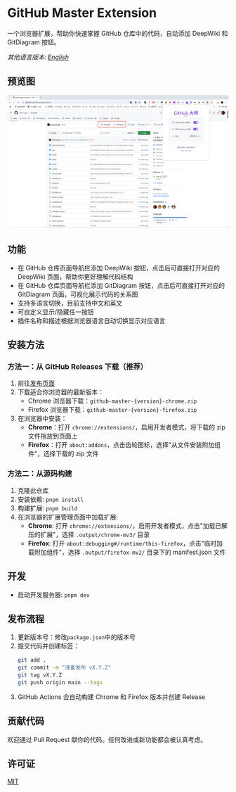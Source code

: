 # GitHub Master Extension

一个浏览器扩展，帮助你快速掌握 GitHub 仓库中的代码，自动添加 DeepWiki 和  GitDiagram 按钮。

*其他语言版本: [English](README.md)*

## 预览图
![preview](/screenshots/zh.png)

## 功能

- 在 GitHub 仓库页面导航栏添加 DeepWiki 按钮，点击后可直接打开对应的DeepWiki 页面，帮助你更好理解代码结构
- 在 GitHub 仓库页面导航栏添加 GitDiagram 按钮，点击后可直接打开对应的GitDiagram 页面，可视化展示代码的关系图
- 支持多语言切换，目前支持中文和英文
- 可自定义显示/隐藏任一按钮
- 插件名称和描述根据浏览器语言自动切换显示对应语言

## 安装方法

### 方法一：从 GitHub Releases 下载（推荐）

1. 前往[发布页面](https://github.com/beilunyang/github-master-extension/releases)
2. 下载适合你浏览器的最新版本：
   - Chrome 浏览器下载：`github-master-{version}-chrome.zip`
   - Firefox 浏览器下载：`github-master-{version}-firefox.zip`
3. 在浏览器中安装：
   - **Chrome**：打开 `chrome://extensions/`，启用开发者模式，将下载的 zip 文件拖放到页面上
   - **Firefox**：打开 `about:addons`，点击齿轮图标，选择"从文件安装附加组件"，选择下载的 zip 文件

### 方法二：从源码构建

1. 克隆此仓库
2. 安装依赖: `pnpm install`
3. 构建扩展: `pnpm build`
4. 在浏览器的扩展管理页面中加载扩展:
   - **Chrome**: 打开 `chrome://extensions/`，启用开发者模式，点击"加载已解压的扩展"，选择 `.output/chrome-mv3/` 目录
   - **Firefox**: 打开 `about:debugging#/runtime/this-firefox`，点击"临时加载附加组件"，选择 `.output/firefox-mv2/` 目录下的 manifest.json 文件

## 开发

- 启动开发服务器: `pnpm dev`

## 发布流程

1. 更新版本号：修改`package.json`中的版本号
2. 提交代码并创建标签：
   ```bash
   git add .
   git commit -m "准备发布 vX.Y.Z"
   git tag vX.Y.Z
   git push origin main --tags
   ```
3. GitHub Actions 会自动构建 Chrome 和 Firefox 版本并创建 Release

## 贡献代码

欢迎通过 Pull Request 献你的代码。任何改进或新功能都会被认真考虑。

## 许可证

[MIT](LICENSE)
